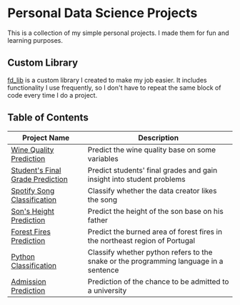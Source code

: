 # Personal Data Science Projects
This is a collection of my simple personal projects. I made them for fun and learning purposes.

## Custom Library
[fd_lib](https://github.com/fdavidsen/Personal-Data-Science-Projects/tree/master/fd_lib) is a custom library I created to make my job easier. It includes functionality I use frequently, so I don't have to repeat the same block of code every time I do a project.

## Table of Contents
Project Name | Description |
|---|---|
| [Wine Quality Prediction](https://github.com/fdavidsen/Personal-Data-Science-Projects/tree/master/Wine%20Quality%20Prediction) | Predict the wine quality base on some variables |
| [Student's Final Grade Prediction](https://github.com/fdavidsen/Personal-Data-Science-Projects/tree/master/Student's%20Final%20Grade%20Prediction) | Predict students' final grades and gain insight into student problems |
| [Spotify Song Classification](https://github.com/fdavidsen/Personal-Data-Science-Projects/tree/master/Spotify%20Song%20Classification) | Classify whether the data creator likes the song |
| [Son's Height Prediction](https://github.com/fdavidsen/Personal-Data-Science-Projects/tree/master/Son's%20Height%20Prediction) | Predict the height of the son base on his father |
| [Forest Fires Prediction](https://github.com/fdavidsen/Personal-Data-Science-Projects/tree/master/Forest%20Fires%20Prediction) | Predict the burned area of forest fires in the northeast region of Portugal |
| [Python Classification](https://github.com/fdavidsen/Personal-Data-Science-Projects/tree/master/Python%20Classification) | Classify whether python refers to the snake or the programming language in a sentence |
| [Admission Prediction](https://github.com/fdavidsen/Personal-Data-Science-Projects/tree/master/Admission%20Prediction) | Prediction of the chance to be admitted to a university |
